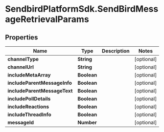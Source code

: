 # SendbirdPlatformSdk.SendBirdMessageRetrievalParams

## Properties

Name | Type | Description | Notes
------------ | ------------- | ------------- | -------------
**channelType** | **String** |  | [optional] 
**channelUrl** | **String** |  | [optional] 
**includeMetaArray** | **Boolean** |  | [optional] 
**includeParentMessageInfo** | **Boolean** |  | [optional] 
**includeParentMessageText** | **Boolean** |  | [optional] 
**includePollDetails** | **Boolean** |  | [optional] 
**includeReactions** | **Boolean** |  | [optional] 
**includeThreadInfo** | **Boolean** |  | [optional] 
**messageId** | **Number** |  | [optional] 


